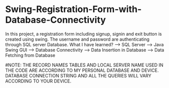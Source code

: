 # Swing-Registration-Form-with-Database-Connectivity
In this project, a registration form including signup, signin and exit button is created using swing. The username and password are authenticating through SQL server Database.
What I have learned?
--> SQL Server
--> Java Swing GUI
--> Database Connectivity
--> Data Insertion in Database
--> Data Fetching from Database

#NOTE: THE RECORD NAMES TABLES AND LOCAL SERVER NAME USED IN THE CODE ARE ACCORDING TO MY PERSONAL DATABASE AND DEVICE. 
       DATABASE CONNECTION STRING AND ALL THE QUERIES WILL VARY ACCORDING TO YOUR DEVICE.
